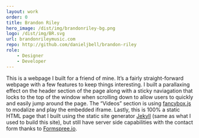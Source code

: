 ```yaml
---
layout: work
order: 0
title: Brandon Riley
hero_image: /dist/img/brandonriley-bg.png
logo: /dist/img/BR.svg
url: brandonrileymusic.com
repo: http://github.com/danieljbell/brandon-riley
role:
    - Designer
    - Developer
---
```


This is a webpage I built for a friend of mine. It’s a fairly straight-forward webpage with a few features to keep things interesting. I built a parallaxing effect on the header section of the page along with a sticky naviagation that locks to the top of the window when scrolling down to allow users to quickly and easily jump around the page. The “Videos” section is using [fancybox.js][1] to modalize and play the embedded iframe. Lastly, this is 100% a static HTML page that I built using the static site generator [Jekyll][2] (same as what I used to build this site), but still have server side capabilities with the contact form thanks to [Formspree.io][3].

[1]: http://fancyapps.com/fancybox/
[2]: http://jekyllrb.com/
[3]: http://formspree.io/
